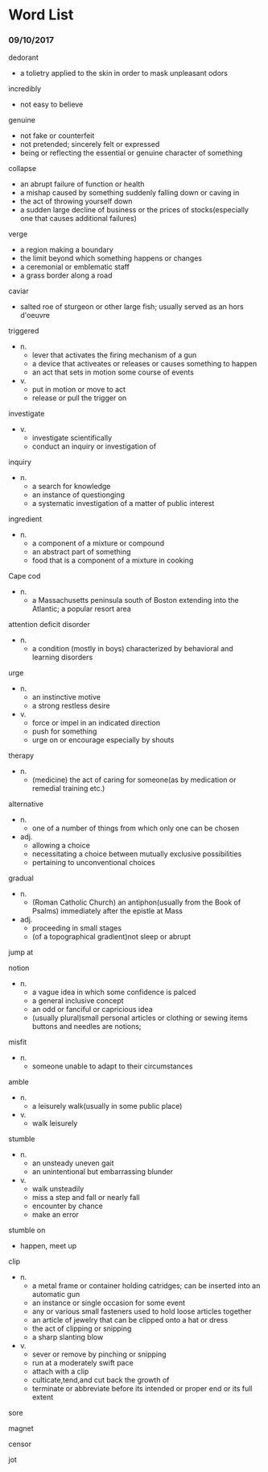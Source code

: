 # Word List

### 09/10/2017

dedorant
- a tolietry applied to the skin in order to mask unpleasant odors

incredibly
- not easy to believe

genuine
- not fake or counterfeit
- not pretended; sincerely felt or expressed
- being or reflecting the essential or genuine character of something

collapse
- an abrupt failure of function or health
- a mishap caused by something suddenly falling down or caving in
- the act of throwing yourself down
- a sudden large decline of business or the prices of stocks(especially one that causes additional failures)

verge
- a region making a boundary
- the limit beyond which something happens or changes
- a ceremonial or emblematic staff
- a grass border along a road

caviar
- salted roe of sturgeon or other large fish; usually served as an hors d'oeuvre

triggered
- n.
  - lever that activates the firing mechanism of a gun
  - a device that activeates or releases or causes something to happen
  - an act that sets in motion some course of events
- v.
  - put in motion or move to act
  - release or pull the trigger on

investigate
- v.
  - investigate scientifically
  - conduct an inquiry or investigation of

inquiry
- n.
  - a search for knowledge
  - an instance of questionging
  - a systematic investigation of a matter of public interest

ingredient
- n.
  - a component of a mixture or compound
  - an abstract part of something
  - food that is a component of a mixture in cooking

Cape cod
- n.
  - a Massachusetts peninsula south of Boston extending into the Atlantic; a popular resort area

attention deficit disorder
- n.
  - a condition (mostly in boys) characterized by behavioral and learning disorders

urge
- n.
  - an instinctive motive
  - a strong restless desire
- v.
  - force or impel in an indicated direction
  - push for something
  - urge on or encourage especially by shouts

therapy
- n.
  - (medicine) the act of caring for someone(as by medication or remedial training etc.)

alternative
- n.
  - one of a number of things from which only one can be chosen
- adj.
  - allowing a choice
  - necessitating a choice between mutually exclusive possibilities
  - pertaining to unconventional choices

gradual
- n.
  - (Roman Catholic Church) an antiphon(usually from the Book of Psalms) immediately after the epistle at Mass
- adj.
  - proceeding in small stages
  - (of a topographical gradient)not sleep or abrupt

jump at

notion
- n.
  - a vague idea in which some confidence is palced
  - a general inclusive concept
  - an odd or fanciful or capricious idea
  - (usually plural)small personal articles or clothing or sewing items buttons and needles are notions;

misfit
- n.
  - someone unable to adapt to their circumstances

amble
- n.
  - a leisurely walk(usually in some public place)
- v.
  - walk leisurely

stumble
- n.
  - an unsteady uneven gait
  - an unintentional but embarrassing blunder
- v.
  - walk unsteadily
  - miss a step and fall or nearly fall
  - encounter by chance
  - make an error

stumble on
- happen, meet up

clip
- n.
  - a metal frame or container holding catridges; can be inserted into an automatic gun
  - an instance or single occasion for some event
  - any or various small fasteners used to hold loose articles together
  - an article of jewelry that can be clipped onto a hat or dress
  - the act of clipping or snipping
  - a sharp slanting blow
- v.
  - sever or remove by pinching or snipping
  - run at a moderately swift pace
  - attach with a clip
  - culticate,tend,and cut back the growth of
  - terminate or abbreviate before its intended or proper end or its full extent

sore

magnet

censor

jot
